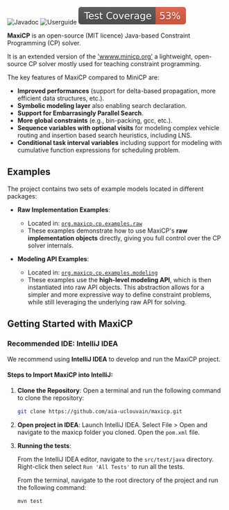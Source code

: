 

![Javadoc](https://github.com/aia-uclouvain/maxicp/actions/workflows/javadoc.yml/badge.svg)
![Userguide](https://github.com/aia-uclouvain/maxicp/actions/workflows/userguide.yml/badge.svg)
![Coverage](https://raw.githubusercontent.com/aia-uclouvain/maxicp/refs/heads/gh-pages/badges/coverbadge.svg)

**MaxiCP** is an open-source (MIT licence) Java-based Constraint Programming (CP) solver.

It is an extended version of the ['wwww.minicp.org'](https://www.minicp.org) a lightweight, 
open-source CP solver mostly used for teaching constraint programming.

The key features of MaxiCP compared to MiniCP are:
- **Improved performances** (support for delta-based propagation, more efficient data structures, etc.). 
- **Symbolic modeling layer** also enabling search declaration.
- **Support for Embarrasingly Parallel Search**.
- **More global constraints** (e.g., bin-packing, gcc, etc.).
- **Sequence variables with optional visits** for modeling complex vehicle routing and insertion based search heuristics, including LNS.
- **Conditional task interval variables** including support for modeling with cumulative function expressions for scheduling problem.

## Examples

The project contains two sets of example models located in different packages:

- **Raw Implementation Examples**:
    - Located in: [`org.maxicp.cp.examples.raw`](https://github.com/<user>/maxicp/tree/master/src/main/java/org/maxicp/cp/examples/raw)
    - These examples demonstrate how to use MaxiCP's **raw implementation objects** directly, giving you full control over the CP solver internals.

- **Modeling API Examples**:
    - Located in: [`org.maxicp.cp.examples.modeling`](https://github.com/<user>/maxicp/tree/master/src/main/java/org/maxicp/cp/examples/modeling)
    - These examples use the **high-level modeling API**, which is then instantiated into raw API objects. This abstraction allows for a simpler and more expressive way to define constraint problems, while still leveraging the underlying raw API for solving.

## Getting Started with MaxiCP

### Recommended IDE: IntelliJ IDEA

We recommend using **IntelliJ IDEA** to develop and run the MaxiCP project.

#### Steps to Import MaxiCP into IntelliJ:

1. **Clone the Repository**:
   Open a terminal and run the following command to clone the repository:
   ```bash
   git clone https://github.com/aia-uclouvain/maxicp.git
    ```

2. **Open project in IDEA**:
   Launch IntelliJ IDEA.
   Select File > Open and navigate to the maxicp folder you cloned. 
   Open the `pom.xml` file.

3. **Running the tests**:

    From the IntelliJ IDEA editor, navigate to the `src/test/java` directory.
    Right-click then select `Run 'All Tests'` to run all the tests.

    From the terminal, navigate to the root directory of the project and run the following command:
    ```bash
    mvn test
    ```



